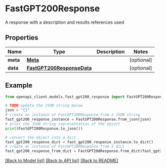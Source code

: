 # FastGPT200Response

A response with a description and results references used

## Properties

Name | Type | Description | Notes
------------ | ------------- | ------------- | -------------
**meta** | [**Meta**](Meta.md) |  | [optional] 
**data** | [**FastGPT200ResponseData**](FastGPT200ResponseData.md) |  | [optional] 

## Example

```python
from openapi_client.models.fast_gpt200_response import FastGPT200Response

# TODO update the JSON string below
json = "{}"
# create an instance of FastGPT200Response from a JSON string
fast_gpt200_response_instance = FastGPT200Response.from_json(json)
# print the JSON string representation of the object
print(FastGPT200Response.to_json())

# convert the object into a dict
fast_gpt200_response_dict = fast_gpt200_response_instance.to_dict()
# create an instance of FastGPT200Response from a dict
fast_gpt200_response_from_dict = FastGPT200Response.from_dict(fast_gpt200_response_dict)
```
[[Back to Model list]](../README.md#documentation-for-models) [[Back to API list]](../README.md#documentation-for-api-endpoints) [[Back to README]](../README.md)


